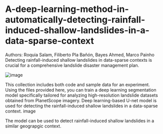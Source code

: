 # A-deep-learning-method-in-automatically-detecting-rainfall-induced-shallow-landslides-in-a-data-sparse-context
Authors: Roquia Salam, Filiberto Pla Bañón, Bayes Ahmed, Marco Painho
Detecting rainfall-induced shallow landslides in data-sparse contexts is crucial for a comprehensive landslide disaster management plan.

![image](https://github.com/RoquiaSalam/A-deep-learning-method-in-automatically-detecting-rainfall-induced-shallow-landslides/assets/117322569/7da49b7a-3fa0-44f4-b21f-7033f4b6ac43)


This collection includes both code and sample data for an experiment. Using the files provided here, you can train a deep learning segmentation model specifically tailored for analyzing high-resolution landslide datasets obtained from PlanetScope imagery. Deep learning-based U-net model is used for detecting the rainfall-induced shallow landslides in a data-sparse context. image

The model can be used to detect rainfall-induced shallow landslides in a similar geograpgic context.
